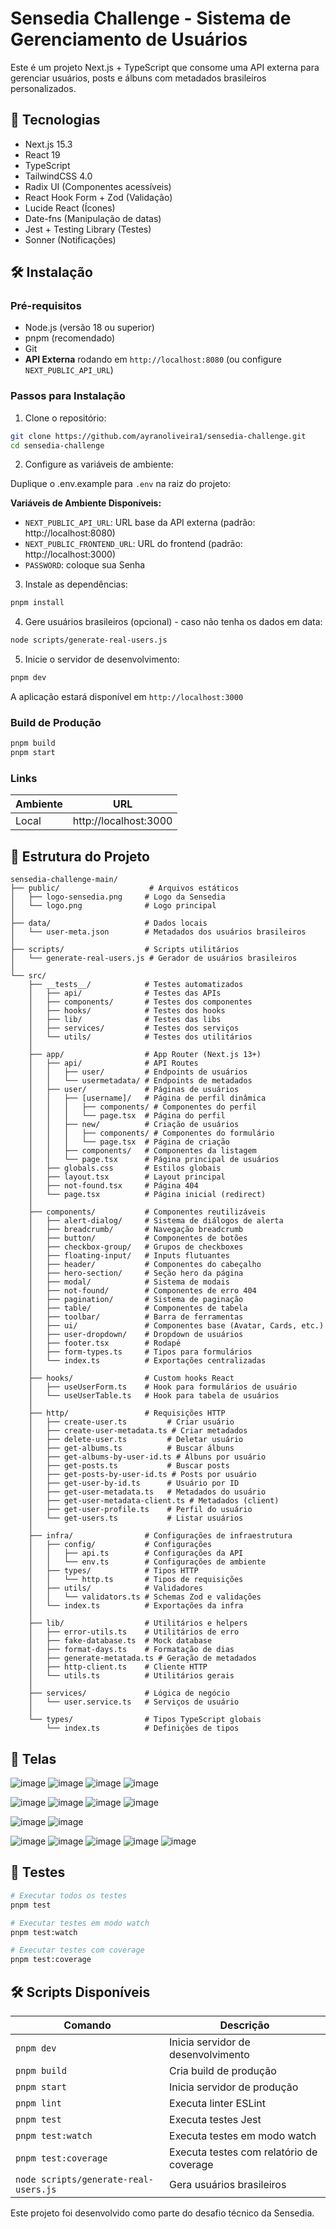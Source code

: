 # Sensedia Challenge - Sistema de Gerenciamento de Usuários

Este é um projeto Next.js + TypeScript que consome uma API externa para gerenciar usuários, posts e álbuns com metadados brasileiros personalizados.

## 🚀 Tecnologias

- Next.js 15.3
- React 19
- TypeScript
- TailwindCSS 4.0
- Radix UI (Componentes acessíveis)
- React Hook Form + Zod (Validação)
- Lucide React (Ícones)
- Date-fns (Manipulação de datas)
- Jest + Testing Library (Testes)
- Sonner (Notificações)

## 🛠️ Instalação

### Pré-requisitos

- Node.js (versão 18 ou superior)
- pnpm (recomendado)
- Git
- **API Externa** rodando em `http://localhost:8080` (ou configure `NEXT_PUBLIC_API_URL`)

### Passos para Instalação

1. Clone o repositório:

```bash
git clone https://github.com/ayranoliveira1/sensedia-challenge.git
cd sensedia-challenge
```

2. Configure as variáveis de ambiente:

Duplique o .env.example para `.env` na raiz do projeto:

**Variáveis de Ambiente Disponíveis:**

- `NEXT_PUBLIC_API_URL`: URL base da API externa (padrão: http://localhost:8080)
- `NEXT_PUBLIC_FRONTEND_URL`: URL do frontend (padrão: http://localhost:3000)
- `PASSWORD`: coloque sua Senha

3. Instale as dependências:

```bash
pnpm install
```

4. Gere usuários brasileiros (opcional) - caso não tenha os dados em data:

```bash
node scripts/generate-real-users.js
```

5. Inicie o servidor de desenvolvimento:

```bash
pnpm dev
```

A aplicação estará disponível em `http://localhost:3000`

### Build de Produção

```bash
pnpm build
pnpm start
```

### Links

| Ambiente | URL                   |
| -------- | --------------------- |
| Local    | http://localhost:3000 |

## 📁 Estrutura do Projeto

```
sensedia-challenge-main/
├── public/                    # Arquivos estáticos
│   ├── logo-sensedia.png     # Logo da Sensedia
│   └── logo.png              # Logo principal
│
├── data/                     # Dados locais
│   └── user-meta.json        # Metadados dos usuários brasileiros
│
├── scripts/                  # Scripts utilitários
│   └── generate-real-users.js # Gerador de usuários brasileiros
│
└── src/
    ├── __tests__/            # Testes automatizados
    │   ├── api/              # Testes das APIs
    │   ├── components/       # Testes dos componentes
    │   ├── hooks/            # Testes dos hooks
    │   ├── lib/              # Testes das libs
    │   ├── services/         # Testes dos serviços
    │   └── utils/            # Testes dos utilitários
    │
    ├── app/                  # App Router (Next.js 13+)
    │   ├── api/              # API Routes
    │   │   ├── user/         # Endpoints de usuários
    │   │   └── usermetadata/ # Endpoints de metadados
    │   ├── user/             # Páginas de usuários
    │   │   ├── [username]/   # Página de perfil dinâmica
    │   │   │   ├── components/ # Componentes do perfil
    │   │   │   └── page.tsx  # Página do perfil
    │   │   ├── new/          # Criação de usuários
    │   │   │   ├── components/ # Componentes do formulário
    │   │   │   └── page.tsx  # Página de criação
    │   │   ├── components/   # Componentes da listagem
    │   │   └── page.tsx      # Página principal de usuários
    │   ├── globals.css       # Estilos globais
    │   ├── layout.tsx        # Layout principal
    │   ├── not-found.tsx     # Página 404
    │   └── page.tsx          # Página inicial (redirect)
    │
    ├── components/           # Componentes reutilizáveis
    │   ├── alert-dialog/     # Sistema de diálogos de alerta
    │   ├── breadcrumb/       # Navegação breadcrumb
    │   ├── button/           # Componentes de botões
    │   ├── checkbox-group/   # Grupos de checkboxes
    │   ├── floating-input/   # Inputs flutuantes
    │   ├── header/           # Componentes do cabeçalho
    │   ├── hero-section/     # Seção hero da página
    │   ├── modal/            # Sistema de modais
    │   ├── not-found/        # Componentes de erro 404
    │   ├── pagination/       # Sistema de paginação
    │   ├── table/            # Componentes de tabela
    │   ├── toolbar/          # Barra de ferramentas
    │   ├── ui/               # Componentes base (Avatar, Cards, etc.)
    │   ├── user-dropdown/    # Dropdown de usuários
    │   ├── footer.tsx        # Rodapé
    │   ├── form-types.ts     # Tipos para formulários
    │   └── index.ts          # Exportações centralizadas
    │
    ├── hooks/                # Custom hooks React
    │   ├── useUserForm.ts    # Hook para formulários de usuário
    │   └── useUserTable.ts   # Hook para tabela de usuários
    │
    ├── http/                 # Requisições HTTP
    │   ├── create-user.ts         # Criar usuário
    │   ├── create-user-metadata.ts # Criar metadados
    │   ├── delete-user.ts         # Deletar usuário
    │   ├── get-albums.ts          # Buscar álbuns
    │   ├── get-albums-by-user-id.ts # Álbuns por usuário
    │   ├── get-posts.ts           # Buscar posts
    │   ├── get-posts-by-user-id.ts # Posts por usuário
    │   ├── get-user-by-id.ts      # Usuário por ID
    │   ├── get-user-metadata.ts   # Metadados do usuário
    │   ├── get-user-metadata-client.ts # Metadados (client)
    │   ├── get-user-profile.ts    # Perfil do usuário
    │   └── get-users.ts           # Listar usuários
    │
    ├── infra/                # Configurações de infraestrutura
    │   ├── config/           # Configurações
    │   │   ├── api.ts        # Configurações da API
    │   │   └── env.ts        # Configurações de ambiente
    │   ├── types/            # Tipos HTTP
    │   │   └── http.ts       # Tipos de requisições
    │   ├── utils/            # Validadores
    │   │   └── validators.ts # Schemas Zod e validações
    │   └── index.ts          # Exportações da infra
    │
    ├── lib/                  # Utilitários e helpers
    │   ├── error-utils.ts    # Utilitários de erro
    │   ├── fake-database.ts  # Mock database
    │   ├── format-days.ts    # Formatação de dias
    │   ├── generate-metatada.ts # Geração de metadados
    │   ├── http-client.ts    # Cliente HTTP
    │   └── utils.ts          # Utilitários gerais
    │
    ├── services/             # Lógica de negócio
    │   └── user.service.ts   # Serviços de usuário
    │
    └── types/                # Tipos TypeScript globais
        └── index.ts          # Definições de tipos
```

## 🧪 Telas
![image](https://github.com/user-attachments/assets/532d5813-1117-4986-81ed-da9eb2e27f96)
![image](https://github.com/user-attachments/assets/42336589-35fc-46d1-b12a-cfa190ac385f)
![image](https://github.com/user-attachments/assets/a85820ca-f160-4f2b-a517-00ce8d7c9eeb)
![image](https://github.com/user-attachments/assets/aacd656f-bda1-41d0-95cc-7004daeb8d3c)

![image](https://github.com/user-attachments/assets/e8bab01c-1266-4112-9452-527ef99ce37e)
![image](https://github.com/user-attachments/assets/ac740bf2-f340-4b74-a74a-64814df236bf)
![image](https://github.com/user-attachments/assets/1aefa666-fec8-4638-95ee-9b56b4b3d497)
![image](https://github.com/user-attachments/assets/1a99c018-e3b8-419d-9b2c-fdb08b975982)

![image](https://github.com/user-attachments/assets/b1bd102d-bb92-4110-9ab4-57439a5c81ce)
![image](https://github.com/user-attachments/assets/846c83a4-a44c-406d-b7c9-92381fa35ddb)

![image](https://github.com/user-attachments/assets/70406c9d-211c-4531-9b56-3a532643cd1c)
![image](https://github.com/user-attachments/assets/cb1cc560-6d96-499b-a7ce-c16afb02027b)
![image](https://github.com/user-attachments/assets/680f2e8e-1d58-4120-a8db-51a62978f55e)
![image](https://github.com/user-attachments/assets/df9ff033-20b7-4a88-9f37-40dfc33b11b1)
![image](https://github.com/user-attachments/assets/dcb5e2a4-dfaa-4455-b01f-e6760c76ddd9)


## 🧪 Testes

```bash
# Executar todos os testes
pnpm test

# Executar testes em modo watch
pnpm test:watch

# Executar testes com coverage
pnpm test:coverage
```

## 🛠️ Scripts Disponíveis

| Comando                               | Descrição                                |
| ------------------------------------- | ---------------------------------------- |
| `pnpm dev`                            | Inicia servidor de desenvolvimento       |
| `pnpm build`                          | Cria build de produção                   |
| `pnpm start`                          | Inicia servidor de produção              |
| `pnpm lint`                           | Executa linter ESLint                    |
| `pnpm test`                           | Executa testes Jest                      |
| `pnpm test:watch`                     | Executa testes em modo watch             |
| `pnpm test:coverage`                  | Executa testes com relatório de coverage |
| `node scripts/generate-real-users.js` | Gera usuários brasileiros                |

Este projeto foi desenvolvido como parte do desafio técnico da Sensedia.
